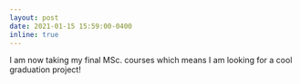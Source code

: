 ```yaml
---
layout: post
date: 2021-01-15 15:59:00-0400
inline: true
---
```


I am now taking my final MSc. courses which means I am looking for a cool graduation project!